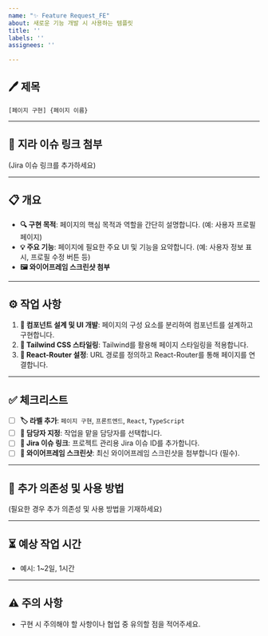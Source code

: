 ```yaml
---
name: "✨ Feature Request_FE"
about: 새로운 기능 개발 시 사용하는 템플릿
title: ''
labels: ''
assignees: ''

---
```


## 🖊️ 제목
`[페이지 구현] {페이지 이름}`

---

## 🔗 지라 이슈 링크 첨부
(Jira 이슈 링크를 추가하세요)

---

## 📋 개요
- **🔍 구현 목적**: 페이지의 핵심 목적과 역할을 간단히 설명합니다. (예: 사용자 프로필 페이지)
- **💡 주요 기능**: 페이지에 필요한 주요 UI 및 기능을 요약합니다. (예: 사용자 정보 표시, 프로필 수정 버튼 등)
- **🖼️ 와이어프레임 스크린샷 첨부**

---

## ⚙️ 작업 사항
1. **📐 컴포넌트 설계 및 UI 개발**: 페이지의 구성 요소를 분리하여 컴포넌트를 설계하고 구현합니다.
2. **🎨 Tailwind CSS 스타일링**: Tailwind를 활용해 페이지 스타일링을 적용합니다.
3. **🔗 React-Router 설정**: URL 경로를 정의하고 React-Router를 통해 페이지를 연결합니다.

---

## ✅ 체크리스트
- [ ] **🏷️ 라벨 추가**: `페이지 구현`, `프론트엔드`, `React`, `TypeScript`
- [ ] **👤 담당자 지정**: 작업을 맡을 담당자를 선택합니다.
- [ ] **📎 Jira 이슈 링크**: 프로젝트 관리용 Jira 이슈 ID를 추가합니다.
- [ ] **📸 와이어프레임 스크린샷**: 최신 와이어프레임 스크린샷을 첨부합니다 (필수).

---

## 🔄 추가 의존성 및 사용 방법
(필요한 경우 추가 의존성 및 사용 방법을 기재하세요)

---

## ⏳ 예상 작업 시간
- 예시: 1~2일, 1시간

---

## ⚠️ 주의 사항
- 구현 시 주의해야 할 사항이나 협업 중 유의할 점을 적어주세요.
